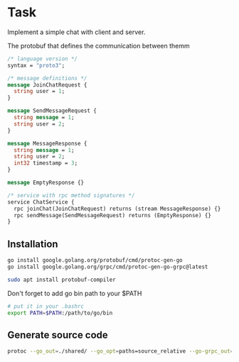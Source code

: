 # Task

Implement a simple chat with client and server.

The protobuf that defines the communication between themm

```protobuf
/* language version */
syntax = "proto3";

/* message definitions */
message JoinChatRequest {
  string user = 1;
}

message SendMessageRequest {
  string message = 1;
  string user = 2;
}

message MessageResponse {
  string message = 1;
  string user = 2;
  int32 timestamp = 3;
}

message EmptyResponse {}

/* service with rpc method signatures */
service ChatService {
  rpc joinChat(JoinChatRequest) returns (stream MessageResponse) {}
  rpc sendMessage(SendMessageRequest) returns (EmptyResponse) {}
}
```

## Installation

```bash
go install google.golang.org/protobuf/cmd/protoc-gen-go
go install google.golang.org/grpc/cmd/protoc-gen-go-grpc@latest

sudo apt install protobuf-compiler
```

Don't forget to add go bin path to your $PATH

```sh
# put it in your .bashrc
export PATH=$PATH:/path/to/go/bin
```

## Generate source code

```sh
protoc --go_out=./shared/ --go_opt=paths=source_relative --go-grpc_out=./shared/ --go-grpc_opt=paths=source_relative ./chat.proto
```
